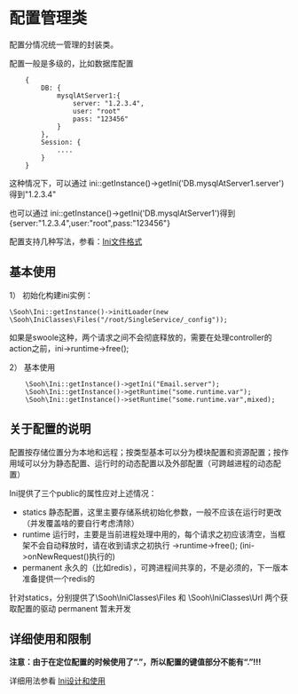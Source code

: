 # 配置管理类

配置分情况统一管理的封装类。

配置一般是多级的，比如数据库配置

        {
            DB: {
                mysqlAtServer1:{
                    server: "1.2.3.4",
                    user: "root"
                    pass: "123456"
                }
            },
            Session: {
                ....
            }
        }

这种情况下，可以通过 ini::getInstance()->getIni('DB.mysqlAtServer1.server')得到"1.2.3.4"

也可以通过 ini::getInstance()->getIni('DB.mysqlAtServer1')得到 {server:"1.2.3.4",user:"root",pass:"123456"}

配置支持几种写法，参看：[Ini文件格式](Ini.md)

## 基本使用

1） 初始化构建ini实例：

`\Sooh\Ini::getInstance()->initLoader(new \Sooh\IniClasses\Files("/root/SingleService/_config"));`

如果是swoole这种，两个请求之间不会彻底释放的，需要在处理controller的action之前，ini->runtime->free();

2） 基本使用

        \Sooh\Ini::getInstance()->getIni("Email.server");
        \Sooh\Ini::getInstance()->getRuntime("some.runtime.var");
        \Sooh\Ini::getInstance()->setRuntime("some.runtime.var",mixed);


## 关于配置的说明

配置按存储位置分为本地和远程；按类型基本可以分为模块配置和资源配置；按作用域可以分为静态配置、运行时的动态配置以及外部配置（可跨越进程的动态配置）

Ini提供了三个public的属性应对上述情况：

 * statics  静态配置，这里主要存储系统初始化参数，一般不应该在运行时更改（并发覆盖啥的要自行考虑清除）
 * runtime  运行时，主要是当前进程处理中用的，每个请求之初应该清空，当框架不会自动释放时，请在收到请求之初执行 ->runtime->free(); (ini->onNewRequest()执行的)
 * permanent 永久的（比如redis），可跨进程间共享的，不是必须的，下一版本准备提供一个redis的

针对statics，分别提供了\Sooh\IniClasses\Files 和 \Sooh\IniClasses\Url 两个获取配置的驱动
permanent 暂未开发

## 详细使用和限制

**注意：由于在定位配置的时候使用了“.”，所以配置的键值部分不能有“.”!!!**

详细用法参看 [Ini设计和使用](docs/Design.md)
